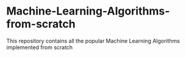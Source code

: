 # Machine-Learning-Algorithms-from-scratch
This repository contains all the popular Machine Learning Algorithms implemented from scratch
